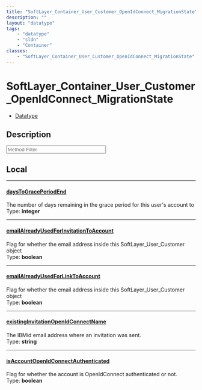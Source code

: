 ```yaml
---
title: "SoftLayer_Container_User_Customer_OpenIdConnect_MigrationState"
description: ""
layout: "datatype"
tags:
    - "datatype"
    - "sldn"
    - "Container"
classes:
    - "SoftLayer_Container_User_Customer_OpenIdConnect_MigrationState"
---
```


# SoftLayer_Container_User_Customer_OpenIdConnect_MigrationState
<div id='service-datatype'>
    <ul id='sldn-reference-tabs'>
        <li id='datatype'> <a href='/reference/datatypes/SoftLayer_Container_User_Customer_OpenIdConnect_MigrationState' >Datatype</a></li>
    </ul>
</div>

## Description 






<!-- Service Filer BEGIN -->
<div class="view-filters">
        <div class="clearfix">
            <div class="search-input-box">
                <input placeholder="Method Filter" onkeyup="titleSearch(inputId='prop-input', divId='properties', elementClass='prop-row')" 
                    type="text" id="prop-input" value="" size="30" maxlength="128" class="form-text">
            </div>
        </div>
</div>
<!-- Service Filer END -->

<div id="properties" class="content">
<div id="localProperties" class="prop-content" >

## Local
-----
[daysToGracePeriodEnd]: #daystograceperiodend
#### [daysToGracePeriodEnd]
The number of days remaining in the grace period for this user's account to  
<span class="type-label">Type: </span>**integer**

-----
[emailAlreadyUsedForInvitationToAccount]: #emailalreadyusedforinvitationtoaccount
#### [emailAlreadyUsedForInvitationToAccount]
Flag for whether the email address inside this SoftLayer_User_Customer object  
<span class="type-label">Type: </span>**boolean**

-----
[emailAlreadyUsedForLinkToAccount]: #emailalreadyusedforlinktoaccount
#### [emailAlreadyUsedForLinkToAccount]
Flag for whether the email address inside this SoftLayer_User_Customer object  
<span class="type-label">Type: </span>**boolean**

-----
[existingInvitationOpenIdConnectName]: #existinginvitationopenidconnectname
#### [existingInvitationOpenIdConnectName]
The IBMid email address where an invitation was sent.  
<span class="type-label">Type: </span>**string**

-----
[isAccountOpenIdConnectAuthenticated]: #isaccountopenidconnectauthenticated
#### [isAccountOpenIdConnectAuthenticated]
Flag for whether the account is OpenIdConnect authenticated or not.  
<span class="type-label">Type: </span>**boolean**

</div>
<!-- LOCAL PROPERTY END -->

</div>


